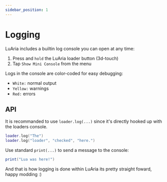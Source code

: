 ```yaml
---
sidebar_position: 1
---
```


# Logging
LuAria includes a builtin log console you can open at any time:  
1. Press and `hold` the LuAria loader button (3d-touch)
2. Tap `Show Mini Console` from the menu

Logs in the console are color-coded for easy debugging:
- `White:` normal output
- `Yellow:` warnings
- `Red:` errors

## API
It is recommanded to use `loader.log(...)` since it's directly hooked up with the loaders console.
```lua
loader.log("The")
loader.log("loader", "checked", "here.")
```

Use standard `print(...)` to send a message to the console:
```lua
print("Lua was here!")
```

And that is how logging is done within LuAria its pretty straight foward, happy modding :)